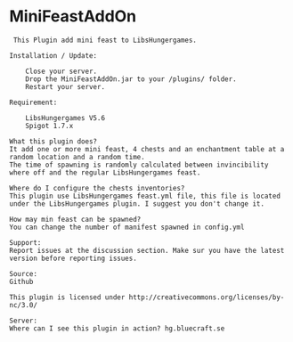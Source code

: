 MiniFeastAddOn
==============
     This Plugin add mini feast to LibsHungergames.

    Installation / Update:

        Close your server.
        Drop the MiniFeastAddOn.jar to your /plugins/ folder.
        Restart your server.

    Requirement:

        LibsHungergames V5.6
        Spigot 1.7.x

    What this plugin does?
    It add one or more mini feast, 4 chests and an enchantment table at a random location and a random time.
    The time of spawning is randomly calculated between invincibility where off and the regular LibsHungergames feast.

    Where do I configure the chests inventories?
    This plugin use LibsHungergames feast.yml file, this file is located under the LibsHungergames plugin. I suggest you don't change it.

    How may min feast can be spawned?
    You can change the number of manifest spawned in config.yml

    Support:
    Report issues at the discussion section. Make sur you have the latest version before reporting issues.

    Source:
    Github

    This plugin is licensed under http://creativecommons.org/licenses/by-nc/3.0/

    Server:
    Where can I see this plugin in action? hg.bluecraft.se 

